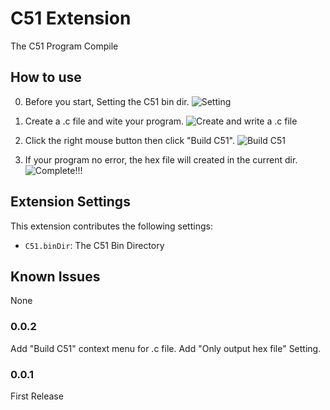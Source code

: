 # C51 Extension

The C51 Program Compile 

## How to use

0. Before you start, Setting the C51 bin dir.
 ![Setting](https://raw.githubusercontent.com/Zuozishi/C51-Extension-for-VScode/master/image/4.jpg)

1. Create a .c file and wite your program.
 ![Create and write a .c file](https://raw.githubusercontent.com/Zuozishi/C51-Extension-for-VScode/master/image/1.jpg)

2. Click the right mouse button then click "Build C51".
 ![Build C51](https://raw.githubusercontent.com/Zuozishi/C51-Extension-for-VScode/master/image/2.jpg)

3. If your program no error, the hex file will created in the current dir.
![Complete!!!](https://raw.githubusercontent.com/Zuozishi/C51-Extension-for-VScode/master/image/3.jpg)

## Extension Settings

This extension contributes the following settings:

* `C51.binDir`: The C51 Bin Directory

## Known Issues

None

### 0.0.2

Add "Build C51" context menu for .c file.
Add "Only output hex file" Setting.

### 0.0.1

First Release